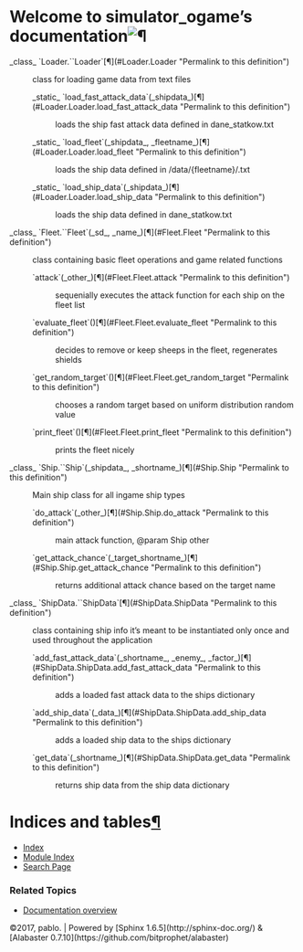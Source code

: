 <div class="document">

<div class="documentwrapper">

<div class="bodywrapper">

<div class="body" role="main">

<div class="section" id="welcome-to-simulator-ogame-s-documentation">

# Welcome to simulator_ogame’s documentation![¶](#welcome-to-simulator-ogame-s-documentation "Permalink to this headline")

<span class="target" id="module-Loader"></span>

<dl class="class">

<dt id="Loader.Loader">_class_ `Loader.``Loader`[¶](#Loader.Loader "Permalink to this definition")</dt>

<dd>

class for loading game data from text files

<dl class="staticmethod">

<dt id="Loader.Loader.load_fast_attack_data">_static_ `load_fast_attack_data`<span class="sig-paren">(</span>_shipdata_<span class="sig-paren">)</span>[¶](#Loader.Loader.load_fast_attack_data "Permalink to this definition")</dt>

<dd>

loads the ship fast attack data defined in dane_statkow.txt

</dd>

</dl>

<dl class="staticmethod">

<dt id="Loader.Loader.load_fleet">_static_ `load_fleet`<span class="sig-paren">(</span>_shipdata_, _fleetname_<span class="sig-paren">)</span>[¶](#Loader.Loader.load_fleet "Permalink to this definition")</dt>

<dd>

loads the ship data defined in /data/{fleetname}/.txt

</dd>

</dl>

<dl class="staticmethod">

<dt id="Loader.Loader.load_ship_data">_static_ `load_ship_data`<span class="sig-paren">(</span>_shipdata_<span class="sig-paren">)</span>[¶](#Loader.Loader.load_ship_data "Permalink to this definition")</dt>

<dd>

loads the ship data defined in dane_statkow.txt

</dd>

</dl>

</dd>

</dl>

<span class="target" id="module-Fleet"></span>

<dl class="class">

<dt id="Fleet.Fleet">_class_ `Fleet.``Fleet`<span class="sig-paren">(</span>_sd_, _name_<span class="sig-paren">)</span>[¶](#Fleet.Fleet "Permalink to this definition")</dt>

<dd>

class containing basic fleet operations and game related functions

<dl class="method">

<dt id="Fleet.Fleet.attack">`attack`<span class="sig-paren">(</span>_other_<span class="sig-paren">)</span>[¶](#Fleet.Fleet.attack "Permalink to this definition")</dt>

<dd>

sequenially executes the attack function for each ship on the fleet list

</dd>

</dl>

<dl class="method">

<dt id="Fleet.Fleet.evaluate_fleet">`evaluate_fleet`<span class="sig-paren">(</span><span class="sig-paren">)</span>[¶](#Fleet.Fleet.evaluate_fleet "Permalink to this definition")</dt>

<dd>

decides to remove or keep sheeps in the fleet, regenerates shields

</dd>

</dl>

<dl class="method">

<dt id="Fleet.Fleet.get_random_target">`get_random_target`<span class="sig-paren">(</span><span class="sig-paren">)</span>[¶](#Fleet.Fleet.get_random_target "Permalink to this definition")</dt>

<dd>

chooses a random target based on uniform distribution random value

</dd>

</dl>

<dl class="method">

<dt id="Fleet.Fleet.print_fleet">`print_fleet`<span class="sig-paren">(</span><span class="sig-paren">)</span>[¶](#Fleet.Fleet.print_fleet "Permalink to this definition")</dt>

<dd>

prints the fleet nicely

</dd>

</dl>

</dd>

</dl>

<span class="target" id="module-Ship"></span>

<dl class="class">

<dt id="Ship.Ship">_class_ `Ship.``Ship`<span class="sig-paren">(</span>_shipdata_, _shortname_<span class="sig-paren">)</span>[¶](#Ship.Ship "Permalink to this definition")</dt>

<dd>

Main ship class for all ingame ship types

<dl class="method">

<dt id="Ship.Ship.do_attack">`do_attack`<span class="sig-paren">(</span>_other_<span class="sig-paren">)</span>[¶](#Ship.Ship.do_attack "Permalink to this definition")</dt>

<dd>

main attack function, @param Ship other

</dd>

</dl>

<dl class="method">

<dt id="Ship.Ship.get_attack_chance">`get_attack_chance`<span class="sig-paren">(</span>_target_shortname_<span class="sig-paren">)</span>[¶](#Ship.Ship.get_attack_chance "Permalink to this definition")</dt>

<dd>

returns additional attack chance based on the target name

</dd>

</dl>

</dd>

</dl>

<span class="target" id="module-ShipData"></span>

<dl class="class">

<dt id="ShipData.ShipData">_class_ `ShipData.``ShipData`[¶](#ShipData.ShipData "Permalink to this definition")</dt>

<dd>

class containing ship info it’s meant to be instantiated only once and used throughout the application

<dl class="method">

<dt id="ShipData.ShipData.add_fast_attack_data">`add_fast_attack_data`<span class="sig-paren">(</span>_shortname_, _enemy_, _factor_<span class="sig-paren">)</span>[¶](#ShipData.ShipData.add_fast_attack_data "Permalink to this definition")</dt>

<dd>

adds a loaded fast attack data to the ships dictionary

</dd>

</dl>

<dl class="method">

<dt id="ShipData.ShipData.add_ship_data">`add_ship_data`<span class="sig-paren">(</span>_data_<span class="sig-paren">)</span>[¶](#ShipData.ShipData.add_ship_data "Permalink to this definition")</dt>

<dd>

adds a loaded ship data to the ships dictionary

</dd>

</dl>

<dl class="method">

<dt id="ShipData.ShipData.get_data">`get_data`<span class="sig-paren">(</span>_shortname_<span class="sig-paren">)</span>[¶](#ShipData.ShipData.get_data "Permalink to this definition")</dt>

<dd>

returns ship data from the ship data dictionary

</dd>

</dl>

</dd>

</dl>

</div>

<div class="section" id="indices-and-tables">

# Indices and tables[¶](#indices-and-tables "Permalink to this headline")

*   [<span class="std std-ref">Index</span>](genindex.html)
*   [<span class="std std-ref">Module Index</span>](py-modindex.html)
*   [<span class="std std-ref">Search Page</span>](search.html)

</div>

</div>

</div>

</div>

<div class="sphinxsidebar" role="navigation" aria-label="main navigation">

<div class="sphinxsidebarwrapper">

<div class="relations">

### Related Topics

*   [Documentation overview](index.html#document-index)

</div>

</div>

</div>

</div>

<div class="footer">©2017, pablo. | Powered by [Sphinx 1.6.5](http://sphinx-doc.org/) & [Alabaster 0.7.10](https://github.com/bitprophet/alabaster)</div>
